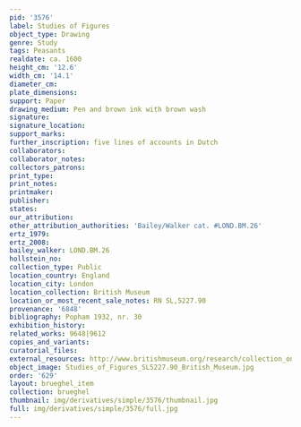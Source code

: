 ```yaml
---
pid: '3576'
label: Studies of Figures
object_type: Drawing
genre: Study
tags: Peasants
realdate: ca. 1600
height_cm: '12.6'
width_cm: '14.1'
diameter_cm: 
plate_dimensions: 
support: Paper
drawing_medium: Pen and brown ink with brown wash
signature: 
signature_location: 
support_marks: 
further_inscription: five lines of accounts in Dutch
collaborators: 
collaborator_notes: 
collectors_patrons: 
print_type: 
print_notes: 
printmaker: 
publisher: 
states: 
our_attribution: 
other_attribution_authorities: 'Bailey/Walker cat. #LOND.BM.26'
ertz_1979: 
ertz_2008: 
bailey_walker: LOND.BM.26
hollstein_no: 
collection_type: Public
location_country: England
location_city: London
location_collection: British Museum
location_or_most_recent_sale_notes: RN SL,5227.90
provenance: '6848'
bibliography: Popham 1932, nr. 30
exhibition_history: 
related_works: 9648|9612
copies_and_variants: 
curatorial_files: 
external_resources: http://www.britishmuseum.org/research/collection_online/collection_object_details.aspx?objectId=712305&partId=1&searchText=SL%2C5227.90&page=1
object_image: Studies_of_Figures_SL5227.90_British_Museum.jpg
order: '629'
layout: brueghel_item
collection: brueghel
thumbnail: img/derivatives/simple/3576/thumbnail.jpg
full: img/derivatives/simple/3576/full.jpg
---
```

